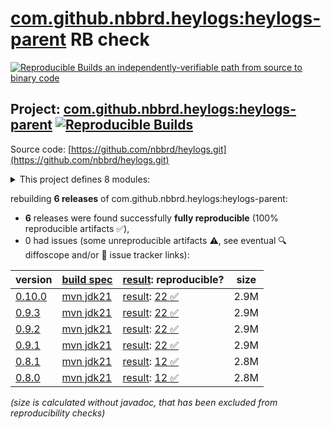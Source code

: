 [com.github.nbbrd.heylogs:heylogs-parent](https://central.sonatype.com/artifact/com.github.nbbrd.heylogs/heylogs-parent/versions) RB check
=======

[![Reproducible Builds](https://reproducible-builds.org/images/logos/rb.svg) an independently-verifiable path from source to binary code](https://reproducible-builds.org/)

## Project: [com.github.nbbrd.heylogs:heylogs-parent](https://central.sonatype.com/artifact/com.github.nbbrd.heylogs/heylogs-parent/versions) [![Reproducible Builds](https://img.shields.io/endpoint?url=https://raw.githubusercontent.com/jvm-repo-rebuild/reproducible-central/master/content/com/github/nbbrd/heylogs/badge.json)](https://github.com/jvm-repo-rebuild/reproducible-central/blob/master/content/com/github/nbbrd/heylogs/README.md)

Source code: [https://github.com/nbbrd/heylogs.git](https://github.com/nbbrd/heylogs.git)

<details><summary>This project defines 8 modules:</summary>

* [com.github.nbbrd.heylogs:heylogs-api](https://central.sonatype.com/artifact/com.github.nbbrd.heylogs/heylogs-api/overview)
* [com.github.nbbrd.heylogs:heylogs-bom](https://central.sonatype.com/artifact/com.github.nbbrd.heylogs/heylogs-bom/overview)
* [com.github.nbbrd.heylogs:heylogs-cli](https://central.sonatype.com/artifact/com.github.nbbrd.heylogs/heylogs-cli/overview)
* [com.github.nbbrd.heylogs:heylogs-ext-github](https://central.sonatype.com/artifact/com.github.nbbrd.heylogs/heylogs-ext-github/overview)
* [com.github.nbbrd.heylogs:heylogs-ext-json](https://central.sonatype.com/artifact/com.github.nbbrd.heylogs/heylogs-ext-json/overview)
* [com.github.nbbrd.heylogs:heylogs-ext-semver](https://central.sonatype.com/artifact/com.github.nbbrd.heylogs/heylogs-ext-semver/overview)
* [com.github.nbbrd.heylogs:heylogs-maven-plugin](https://central.sonatype.com/artifact/com.github.nbbrd.heylogs/heylogs-maven-plugin/overview)
* [com.github.nbbrd.heylogs:heylogs-parent](https://central.sonatype.com/artifact/com.github.nbbrd.heylogs/heylogs-parent/overview)
</details>

rebuilding **6 releases** of com.github.nbbrd.heylogs:heylogs-parent:
- **6** releases were found successfully **fully reproducible** (100% reproducible artifacts :white_check_mark:),
- 0 had issues (some unreproducible artifacts :warning:, see eventual :mag: diffoscope and/or :memo: issue tracker links):

| version | [build spec](/BUILDSPEC.md) | [result](https://reproducible-builds.org/docs/jvm/): reproducible? | size |
| -- | --------- | ------ | -- |
| [0.10.0](https://central.sonatype.com/artifact/com.github.nbbrd.heylogs/heylogs-parent/0.10.0/pom) | [mvn jdk21](heylogs-0.10.0.buildspec) | [result](heylogs-parent-0.10.0.buildinfo): [22 :white_check_mark: ](heylogs-parent-0.10.0.buildcompare) | 2.9M |
| [0.9.3](https://central.sonatype.com/artifact/com.github.nbbrd.heylogs/heylogs-parent/0.9.3/pom) | [mvn jdk21](heylogs-0.9.3.buildspec) | [result](heylogs-parent-0.9.3.buildinfo): [22 :white_check_mark: ](heylogs-parent-0.9.3.buildcompare) | 2.9M |
| [0.9.2](https://central.sonatype.com/artifact/com.github.nbbrd.heylogs/heylogs-parent/0.9.2/pom) | [mvn jdk21](heylogs-0.9.2.buildspec) | [result](heylogs-parent-0.9.2.buildinfo): [22 :white_check_mark: ](heylogs-parent-0.9.2.buildcompare) | 2.9M |
| [0.9.1](https://central.sonatype.com/artifact/com.github.nbbrd.heylogs/heylogs-parent/0.9.1/pom) | [mvn jdk21](heylogs-0.9.1.buildspec) | [result](heylogs-parent-0.9.1.buildinfo): [22 :white_check_mark: ](heylogs-parent-0.9.1.buildcompare) | 2.9M |
| [0.8.1](https://central.sonatype.com/artifact/com.github.nbbrd.heylogs/heylogs-parent/0.8.1/pom) | [mvn jdk21](heylogs-0.8.1.buildspec) | [result](heylogs-parent-0.8.1.buildinfo): [12 :white_check_mark: ](heylogs-parent-0.8.1.buildcompare) | 2.8M |
| [0.8.0](https://central.sonatype.com/artifact/com.github.nbbrd.heylogs/heylogs-parent/0.8.0/pom) | [mvn jdk21](heylogs-0.8.0.buildspec) | [result](heylogs-parent-0.8.0.buildinfo): [12 :white_check_mark: ](heylogs-parent-0.8.0.buildcompare) | 2.8M |

<i>(size is calculated without javadoc, that has been excluded from reproducibility checks)</i>
